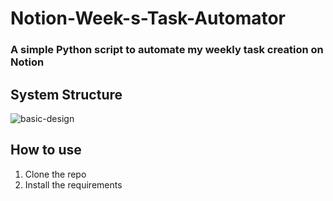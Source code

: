 # Notion-Week-s-Task-Automator
### A simple Python script to automate my weekly task creation on Notion
## System Structure
![basic-design](https://github.com/MOHAMMED1MEDHAT/Notion-Week-s-Task-automator/assets/77582889/570a047f-9903-44c9-8371-8a0caa50d02a)
## How to use
1. Clone the repo
2. Install the requirements

